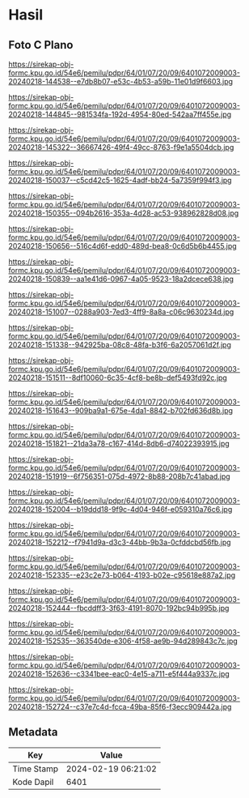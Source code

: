 # Hasil

## Foto C Plano

https://sirekap-obj-formc.kpu.go.id/54e6/pemilu/pdpr/64/01/07/20/09/6401072009003-20240218-144538--e7db8b07-e53c-4b53-a59b-11e01d9f6603.jpg

https://sirekap-obj-formc.kpu.go.id/54e6/pemilu/pdpr/64/01/07/20/09/6401072009003-20240218-144845--981534fa-192d-4954-80ed-542aa7ff455e.jpg

https://sirekap-obj-formc.kpu.go.id/54e6/pemilu/pdpr/64/01/07/20/09/6401072009003-20240218-145322--36667426-49f4-49cc-8763-f9e1a5504dcb.jpg

https://sirekap-obj-formc.kpu.go.id/54e6/pemilu/pdpr/64/01/07/20/09/6401072009003-20240218-150037--c5cd42c5-1625-4adf-bb24-5a7359f994f3.jpg

https://sirekap-obj-formc.kpu.go.id/54e6/pemilu/pdpr/64/01/07/20/09/6401072009003-20240218-150355--094b2616-353a-4d28-ac53-938962828d08.jpg

https://sirekap-obj-formc.kpu.go.id/54e6/pemilu/pdpr/64/01/07/20/09/6401072009003-20240218-150656--516c4d6f-edd0-489d-bea8-0c6d5b6b4455.jpg

https://sirekap-obj-formc.kpu.go.id/54e6/pemilu/pdpr/64/01/07/20/09/6401072009003-20240218-150839--aa1e41d6-0967-4a05-9523-18a2dcece638.jpg

https://sirekap-obj-formc.kpu.go.id/54e6/pemilu/pdpr/64/01/07/20/09/6401072009003-20240218-151007--0288a903-7ed3-4ff9-8a8a-c06c9630234d.jpg

https://sirekap-obj-formc.kpu.go.id/54e6/pemilu/pdpr/64/01/07/20/09/6401072009003-20240218-151338--942925ba-08c8-48fa-b3f6-6a2057061d2f.jpg

https://sirekap-obj-formc.kpu.go.id/54e6/pemilu/pdpr/64/01/07/20/09/6401072009003-20240218-151511--8df10060-6c35-4cf8-be8b-def5493fd92c.jpg

https://sirekap-obj-formc.kpu.go.id/54e6/pemilu/pdpr/64/01/07/20/09/6401072009003-20240218-151643--909ba9a1-675e-4da1-8842-b702fd636d8b.jpg

https://sirekap-obj-formc.kpu.go.id/54e6/pemilu/pdpr/64/01/07/20/09/6401072009003-20240218-151821--21da3a78-c167-414d-8db6-d74022393915.jpg

https://sirekap-obj-formc.kpu.go.id/54e6/pemilu/pdpr/64/01/07/20/09/6401072009003-20240218-151919--6f756351-075d-4972-8b88-208b7c41abad.jpg

https://sirekap-obj-formc.kpu.go.id/54e6/pemilu/pdpr/64/01/07/20/09/6401072009003-20240218-152004--b19ddd18-9f9c-4d04-946f-e059310a76c6.jpg

https://sirekap-obj-formc.kpu.go.id/54e6/pemilu/pdpr/64/01/07/20/09/6401072009003-20240218-152212--f7941d9a-d3c3-44bb-9b3a-0cfddcbd56fb.jpg

https://sirekap-obj-formc.kpu.go.id/54e6/pemilu/pdpr/64/01/07/20/09/6401072009003-20240218-152335--e23c2e73-b064-4193-b02e-c95618e887a2.jpg

https://sirekap-obj-formc.kpu.go.id/54e6/pemilu/pdpr/64/01/07/20/09/6401072009003-20240218-152444--fbcddff3-3f63-4191-8070-192bc94b995b.jpg

https://sirekap-obj-formc.kpu.go.id/54e6/pemilu/pdpr/64/01/07/20/09/6401072009003-20240218-152535--363540de-e306-4f58-ae9b-94d289843c7c.jpg

https://sirekap-obj-formc.kpu.go.id/54e6/pemilu/pdpr/64/01/07/20/09/6401072009003-20240218-152636--c3341bee-eac0-4e15-a711-e5f444a9337c.jpg

https://sirekap-obj-formc.kpu.go.id/54e6/pemilu/pdpr/64/01/07/20/09/6401072009003-20240218-152724--c37e7c4d-fcca-49ba-85f6-f3ecc909442a.jpg


## Metadata

| Key        | Value               |
| ---------- | ------------------- |
| Time Stamp | 2024-02-19 06:21:02 |
| Kode Dapil | 6401                |




